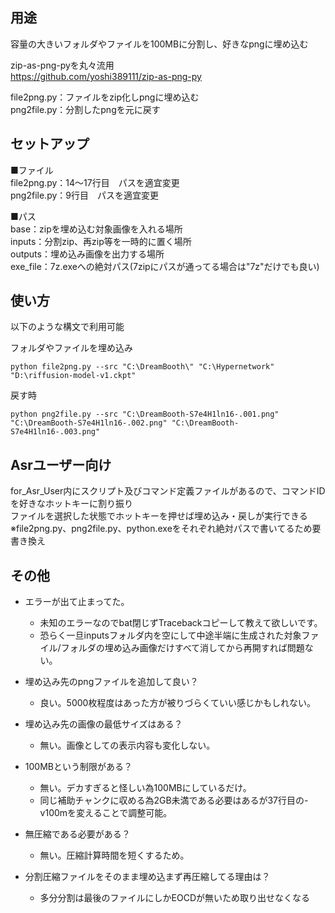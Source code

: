 ## 用途

容量の大きいフォルダやファイルを100MBに分割し、好きなpngに埋め込む  

zip-as-png-pyを丸々流用  
https://github.com/yoshi389111/zip-as-png-py  

file2png.py：ファイルをzip化しpngに埋め込む  
png2file.py：分割したpngを元に戻す  

## セットアップ

■ファイル  
file2png.py：14～17行目　パスを適宜変更  
png2file.py：9行目　パスを適宜変更  

■パス  
base：zipを埋め込む対象画像を入れる場所  
inputs：分割zip、再zip等を一時的に置く場所  
outputs：埋め込み画像を出力する場所    
exe_file：7z.exeへの絶対パス(7zipにパスが通ってる場合は"7z"だけでも良い)

## 使い方

以下のような構文で利用可能

フォルダやファイルを埋め込み
```
python file2png.py --src "C:\DreamBooth\" "C:\Hypernetwork" "D:\riffusion-model-v1.ckpt"
```

戻す時
```
python png2file.py --src "C:\DreamBooth-S7e4H1ln16-.001.png" "C:\DreamBooth-S7e4H1ln16-.002.png" "C:\DreamBooth-S7e4H1ln16-.003.png"
```

## Asrユーザー向け

for_Asr_User内にスクリプト及びコマンド定義ファイルがあるので、コマンドIDを好きなホットキーに割り振り  
ファイルを選択した状態でホットキーを押せば埋め込み・戻しが実行できる  
※file2png.py、png2file.py、python.exeをそれぞれ絶対パスで書いてるため要書き換え  

## その他

- エラーが出て止まってた。  
  - 未知のエラーなのでbat閉じずTracebackコピーして教えて欲しいです。  
  - 恐らく一旦inputsフォルダ内を空にして中途半端に生成された対象ファイル/フォルダの埋め込み画像だけすべて消してから再開すれば問題ない。  

- 埋め込み先のpngファイルを追加して良い？  
  - 良い。5000枚程度はあった方が被りづらくていい感じかもしれない。  

- 埋め込み先の画像の最低サイズはある？  
  - 無い。画像としての表示内容も変化しない。  

- 100MBという制限がある？  
  - 無い。デカすぎると怪しい為100MBにしているだけ。  
  - 同じ補助チャンクに収める為2GB未満である必要はあるが37行目の-v100mを変えることで調整可能。  

- 無圧縮である必要がある？  
  - 無い。圧縮計算時間を短くするため。  

- 分割圧縮ファイルをそのまま埋め込まず再圧縮してる理由は？  
  - 多分分割は最後のファイルにしかEOCDが無いため取り出せなくなる  
